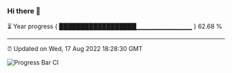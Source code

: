 ### Hi there 👋

⏳ Year progress { ██████████████████▁▁▁▁▁▁▁▁▁▁▁▁ } 62.68 %

---

⏰ Updated on Wed, 17 Aug 2022 18:28:30 GMT

![Progress Bar CI](https://github.com/ZhaoGui/ZhaoGui/workflows/Progress%20Bar%20CI/badge.svg)
